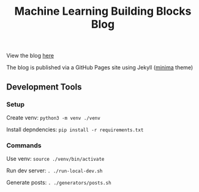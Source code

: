 <header>

# Machine Learning Building Blocks Blog

</header>

View the blog [here](https://mike-sole.github.io/machine-learning-building-blocks/)

The blog is published via a GitHub Pages site using Jekyll ([minima](https://github.com/jekyll/minima/tree/master#) theme)

## Development Tools

### Setup

Create venv: `python3 -m venv ./venv`

Install depndencies: `pip install -r requirements.txt`

### Commands

Use venv: `source ./venv/bin/activate`

Run dev server: `. ./run-local-dev.sh`

Generate posts: `. ./generators/posts.sh`
